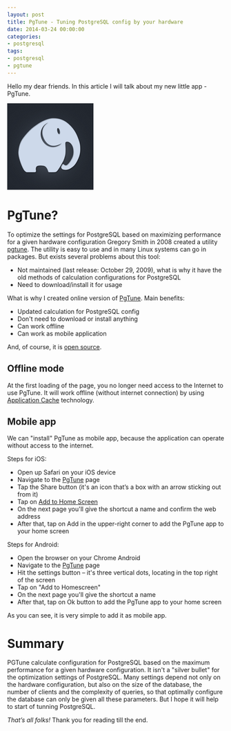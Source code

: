 ```yaml
---
layout: post
title: PgTune - Tuning PostgreSQL config by your hardware
date: 2014-03-24 00:00:00
categories:
- postgresql
tags:
- postgresql
- pgtune
---
```


Hello my dear friends. In this article I will talk about my new little app - PgTune.

<a href="http://pgtune.leopard.in.ua/" target="_blank"><img src="/assets/images/postgresql/pgtune/pgtune.png" alt="pgtune" title="pgtune" width="200" height="200" class="aligncenter size-full" /></a>

# PgTune?

To optimize the settings for PostgreSQL based on maximizing performance for a given hardware configuration Gregory Smith in 2008 created a utility [pgtune](http://pgfoundry.org/projects/pgtune/). The utility is easy to use and in many Linux systems can go in packages. But exists several problems about this tool:

 * Not maintained (last release: October 29, 2009), what is why it have the old methods of calculation configurations for PostgreSQL
 * Need to download/install it for usage

What is why I created online version of [PgTune](http://pgtune.leopard.in.ua/). Main benefits:

 * Updated calculation for PostgreSQL config
 * Don't need to download or install anything
 * Can work offline
 * Can work as mobile application

And, of course, it is [open source](https://github.com/le0pard/pgtune).

## Offline mode

At the first loading of the page, you no longer need access to the Internet to use PgTune. It will work offline (without internet connection) by using [Application Cache](http://www.html5rocks.com/en/tutorials/appcache/beginner/) technology.

## Mobile app

We can "install" PgTune as mobile app, because the application can operate without access to the internet.

Steps for iOS:

 * Open up Safari on your iOS device
 * Navigate to the [PgTune](http://pgtune.leopard.in.ua/) page
 * Tap the Share button (it's an icon that’s a box with an arrow sticking out from it)
 * Tap on [Add to Home Screen](http://support.apple.com/kb/TI42)
 * On the next page you'll give the shortcut a name and confirm the web address
 * After that, tap on Add in the upper-right corner to add the PgTune app to your home screen

Steps for Android:

 * Open the browser on your Chrome Android
 * Navigate to the [PgTune](http://pgtune.leopard.in.ua/) page
 * Hit the settings button – it's three vertical dots, locating in the top right of the screen
 * Tap on "Add to Homescreen"
 * On the next page you'll give the shortcut a name
 * After that, tap on Ok button to add the PgTune app to your home screen

As you can see, it is very simple to add it as mobile app.

# Summary

PGTune calculate configuration for PostgreSQL based on the maximum performance for a given hardware configuration. It isn't a "silver bullet" for the optimization settings of PostgreSQL. Many settings depend not only on the hardware configuration, but also on the size of the database, the number of clients and the complexity of queries, so that optimally configure the database can only be given all these parameters. But I hope it will help to start of tunning PostgreSQL.

*That’s all folks!* Thank you for reading till the end.